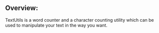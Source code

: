 ## Overview: 
TextUtils is a word counter and a character counting utility which can be used to manipulate your text in the way you want.
